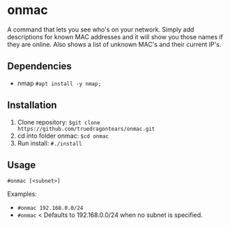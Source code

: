 # onmac

A command that lets you see who's on your network. Simply add descriptions for known MAC addresses and it will show you those names if they are online. Also shows a list of unknown MAC's and their current IP's.


## Dependencies

* nmap `#apt install -y nmap;`

## Installation

1. Clone repository: `$git clone https://github.com/truedragontears/onmac.git`
2. cd into folder onmac: `$cd onmac`
3. Run install: `#./install`

## Usage

`#onmac [<subnet>]`

Examples:
* `#onmac 192.168.0.0/24`
* `#onmac` < Defaults to 192.168.0.0/24 when no subnet is specified.
